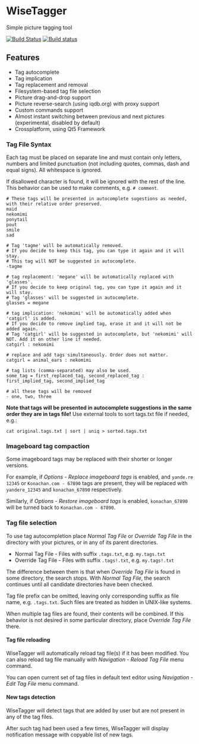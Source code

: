# WiseTagger #
Simple picture tagging tool

[![Build Status](https://travis-ci.org/0xb8/WiseTagger.svg?branch=master)](https://travis-ci.org/0xb8/WiseTagger)
[![Build status](https://ci.appveyor.com/api/projects/status/h7kpn21xadcxsab1?svg=true)](https://ci.appveyor.com/project/catgirl/wisetagger)

## Features ##
* Tag autocomplete
* Tag implication
* Tag replacement and removal
* Filesystem-based tag file selection        
* Picture drag-and-drop support
* Picture reverse-search (using iqdb.org) with proxy support
* Custom commands support
* Almost instant switching between previous and next pictures (experimental, disabled by default)
* Crossplatform, using Qt5 Framework

### Tag File Syntax ###
Each tag must be placed on separate line and must contain only letters, numbers and limited punctuation (not including quotes, commas, dash and equal signs).
All whitespace is ignored.

If disallowed character is found, it will be ignored with the rest of the line. This behavior can be used to make comments, e.g. `# comment`.

```
# These tags will be presented in autocomplete sugestions as needed, with their relative order preserved.
maid
nekomimi
ponytail
pout
smile
sad

# Tag 'tagme' will be automatically removed.
# If you decide to keep this tag, you can type it again and it will stay.
# This tag will NOT be suggested in autocomplete.
-tagme

# tag replacement: 'megane' will be automatically replaced with 'glasses'.
# If you decide to keep original tag, you can type it again and it will stay.
# Tag 'glasses' will be suggested in autocomplete.
glasses = megane

# tag implication: 'nekomimi' will be automatically added when 'catgirl' is added.
# If you decide to remove implied tag, erase it and it will not be added again.
# Tag 'catgirl' will be suggested in autocomplete, but 'nekomimi' will NOT. Add it on other line if needed.
catgirl : nekomimi

# replace and add tags simultaneously. Order does not matter.
catgirl = animal_ears : nekomimi

# tag lists (comma-separated) may also be used.
some_tag = first_replaced_tag, second_replaced_tag : first_implied_tag, second_implied_tag

# all these tags will be removed
- one, two, three
```

**Note that tags will be presented in autocomplete suggestions in the same order they are in tags file!** Use external tools to sort tags.txt file if needed, e.g.:

```
cat original.tags.txt | sort | uniq > sorted.tags.txt
```

### Imageboard tag compaction ###
Some imageboard tags may be replaced with their shorter or longer versions.

For example, if *Options - Replace imageboard tags* is enabled, and `yande.re 12345` or `Konachan.com - 67890` tags are present, they will be replaced with `yandere_12345` and `konachan_67890` respectively.

Similarly, if *Options - Restore imageboard tags* is enabled, `konachan_67890` will be turned back to `Konachan.com - 67890`.

### Tag file selection ###
To use tag autocompletion place *Normal Tag File* or *Override Tag File* in the directory with your pictures, or in any of its parent directories.

* Normal Tag File - Files with suffix `.tags.txt`, e.g. `my.tags.txt`
* Override Tag File - Files with suffix `.tags!.txt`, e.g. `my.tags!.txt`

The difference between them is that when *Override Tag File* is found in some directory, the search stops. With *Normal Tag File*, the search continues until all candidate directories have been checked.

Tag file prefix can be omitted, leaving only corresponding suffix as file name, e.g. `.tags.txt`. Such files are treated as hidden in UNIX-like systems.

When multiple tag files are found, their contents will be combined. If this behavior is not desired in some particular directory, place *Override Tag File* there.

#### Tag file reloading ####

WiseTagger will automatically reload tag file(s) if it has been modified. You can also reload tag file manually with *Navigation - Reload Tag File* menu command.

You can open current set of tag files in default text editor using *Navigation - Edit Tag File* menu command.

#### New tags detection ####

WiseTagger will detect tags that are added by user but are not present in any of the tag files.

After such tag had been used a few times, WiseTagger will display notification message with copyable list of new tags.
